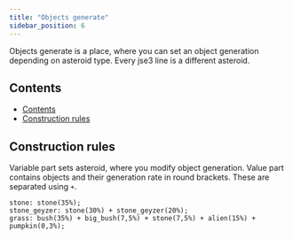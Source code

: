 ```yaml
---
title: "Objects generate"
sidebar_position: 6
---
```


Objects generate is a place, where you can set an object generation
depending on asteroid type. Every jse3 line is a different asteroid.

## Contents

- [Contents](#contents)
- [Construction rules](#construction-rules)

## Construction rules

Variable part sets asteroid, where you modify object generation.
Value part contains objects and their generation rate in round brackets.
These are separated using `+`.

```text showLineNumbers
stone: stone(35%);
stone_geyzer: stone(30%) + stone_geyzer(20%);
grass: bush(35%) + big_bush(7,5%) + stone(7,5%) + alien(15%) + pumpkin(0,3%);
```